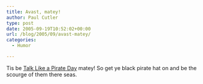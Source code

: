 ```yaml
---
title: Avast, matey!
author: Paul Cutler
type: post
date: 2005-09-19T10:52:02+00:00
url: /blog/2005/09/avast-matey/
categories:
  - Humor

---
```

Tis be [Talk Like a Pirate Day][1] matey! So get ye black pirate hat on and be the scourge of them there seas.

 [1]: http://www.talklikeapirate.com/piratehome.html#